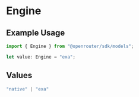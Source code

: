 # Engine

## Example Usage

```typescript
import { Engine } from "@openrouter/sdk/models";

let value: Engine = "exa";
```

## Values

```typescript
"native" | "exa"
```